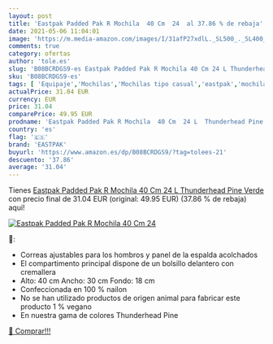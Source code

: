 ```yaml
---
layout: post
title: 'Eastpak Padded Pak R Mochila  40 Cm  24  al 37.86 % de rebaja'
date: 2021-05-06 11:04:01
image: 'https://m.media-amazon.com/images/I/31afP27xdlL._SL500_._SL400_.jpg'
comments: true
category: ofertas
author: 'tole.es'
slug: 'B08BCRDGS9-es Eastpak Padded Pak R Mochila 40 Cm 24 L Thunderhead Pine...'
sku: 'B08BCRDGS9-es'
tags: [ 'Equipaje','Mochilas','Mochilas tipo casual','eastpak','mochila', ]
actualPrice: 31.04 EUR
currency: EUR
price: 31.04
comparePrice: 49.95 EUR
prodname: 'Eastpak Padded Pak R Mochila  40 Cm  24 L  Thunderhead Pine  Verde '
country: 'es'
flag: '🇪🇸'
brand: 'EASTPAK'
buyurl: 'https://www.amazon.es/dp/B08BCRDGS9/?tag=tolees-21'
descuento: '37.86'
average: '31.04'
---
```


Tienes [Eastpak Padded Pak R Mochila  40 Cm  24 L  Thunderhead Pine  Verde ](https://www.amazon.es/dp/B08BCRDGS9/?tag=tolees-21) con precio final de  31.04 EUR (original: 49.95 EUR) (37.86 %  de rebaja) aqui!

[![Eastpak Padded Pak R Mochila  40 Cm  24 ](https://m.media-amazon.com/images/I/31afP27xdlL._SL500_._SL400_.jpg)](https://www.amazon.es/dp/B08BCRDGS9/?tag=tolees-21)

🔎:

- Correas ajustables para los hombros y panel de la espalda acolchados
- El compartimento principal dispone de un bolsillo delantero con cremallera
- Alto: 40 cm Ancho: 30 cm Fondo: 18 cm
- Confeccionada en 100 % nailon
- No se han utilizado productos de origen animal para fabricar este producto 1 % vegano
- En nuestra gama de colores Thunderhead Pine

[🛒 Comprar!!!](https://www.amazon.es/dp/B08BCRDGS9/?tag=tolees-21)

